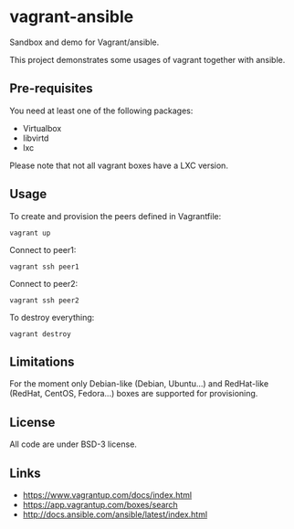 # vagrant-ansible

Sandbox and demo for Vagrant/ansible.

This project demonstrates some usages of vagrant together with ansible.

## Pre-requisites

You need at least one of the following packages:
* Virtualbox
* libvirtd
* lxc

Please note that not all vagrant boxes have a LXC version.

## Usage

To create and provision the peers defined in Vagrantfile:

`vagrant up`

Connect to peer1:

`vagrant ssh peer1`

Connect to peer2:

`vagrant ssh peer2`

To destroy everything:

`vagrant destroy`

## Limitations

For the moment only Debian-like (Debian, Ubuntu...) and RedHat-like (RedHat,
CentOS, Fedora...) boxes are supported for provisioning.

## License

All code are under BSD-3 license.

## Links

* https://www.vagrantup.com/docs/index.html
* https://app.vagrantup.com/boxes/search
* http://docs.ansible.com/ansible/latest/index.html


